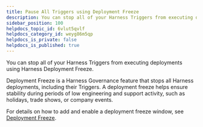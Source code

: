 ```yaml
---
title: Pause All Triggers using Deployment Freeze
description: You can stop all of your Harness Triggers from executing deployments using Harness Deployment Freeze. Deployment Freeze is a Harness Governance feature that stops all Harness deployments, including t…
sidebar_position: 100
helpdocs_topic_id: 6vlut5qvlf
helpdocs_category_id: weyg86m5qp
helpdocs_is_private: false
helpdocs_is_published: true
---
```


You can stop all of your Harness Triggers from executing deployments using Harness Deployment Freeze.

Deployment Freeze is a Harness Governance feature that stops all Harness deployments, including their Triggers. A deployment freeze helps ensure stability during periods of low engineering and support activity, such as holidays, trade shows, or company events.

For details on how to add and enable a deployment freeze window, see [Deployment Freeze](https://docs.harness.io/article/wscbhd20ca-deployment-freeze).

